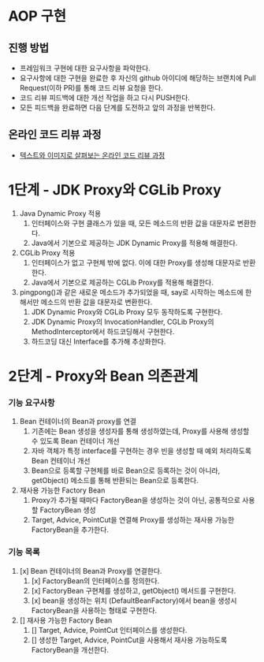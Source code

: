# AOP 구현
## 진행 방법
* 프레임워크 구현에 대한 요구사항을 파악한다.
* 요구사항에 대한 구현을 완료한 후 자신의 github 아이디에 해당하는 브랜치에 Pull Request(이하 PR)를 통해 코드 리뷰 요청을 한다.
* 코드 리뷰 피드백에 대한 개선 작업을 하고 다시 PUSH한다.
* 모든 피드백을 완료하면 다음 단계를 도전하고 앞의 과정을 반복한다.

## 온라인 코드 리뷰 과정
* [텍스트와 이미지로 살펴보는 온라인 코드 리뷰 과정](https://github.com/next-step/nextstep-docs/tree/master/codereview)

# 1단계 - JDK Proxy와 CGLib Proxy
1. Java Dynamic Proxy 적용 
   1. 인터페이스와 구현 클래스가 있을 때, 모든 메소드의 반환 값을 대문자로 변환한다.
   2. Java에서 기본으로 제공하는 JDK Dynamic Proxy를 적용해 해결한다.
2. CGLib Proxy 적용
   1. 인터페이스가 없고 구현체 밖에 없다. 이에 대한 Proxy를 생성해 대문자로 반환한다.
   2. Java에서 기본으로 제공하는 CGLib Proxy를 적용해 해결한다.
3. pingpong()과 같은 새로운 메소드가 추가되었을 때, say로 시작하는 메소드에 한해서만 메소드의 반환 값을 대문자로 변환한다. 
   1. JDK Dynamic Proxy와 CGLib Proxy 모두 동작하도록 구현한다. 
   2. JDK Dynamic Proxy의 InvocationHandler, CGLib Proxy의 MethodInterceptor에서 하드코딩해서 구현한다.
   3. 하드코딩 대신 Interface를 추가해 추상화한다.
   
# 2단계 - Proxy와 Bean 의존관계

### 기능 요구사항
1. Bean 컨테이너의 Bean과 proxy를 연결
    1. 기존에는 Bean 생성을 생성자를 통해 생성하였는데, Proxy를 사용해 생성할 수 있도록 Bean 컨테이너 개선
    2. 자바 객체가 특정 interface를 구현하는 경우 빈을 생성할 때 예외 처리하도록 Bean 컨테이너 개선
    3. Bean으로 등록할 구현체를 바로 Bean으로 등록하는 것이 아니라, getObject() 메소드를 통해 반환되는 Bean으로 등록한다.
2. 재사용 가능한 Factory Bean
    1. Proxy가 추가될 때마다 FactoryBean을 생성하는 것이 아닌, 공통적으로 사용할 FactoryBean 생성
    2. Target, Advice, PointCut을 연결해 Proxy를 생성하는 재사용 가능한 FactoryBean을 추가한다.
    
### 기능 목록
1. [x] Bean 컨테이너의 Bean과 Proxy를 연결한다.
    1. [x] FactoryBean의 인터페이스를 정의한다.
    2. [x] FactoryBean 구현체를 생성하고, getObject() 메서드를 구현한다.
    3. [x] bean을 생성하는 위치 (DefaultBeanFactory)에서 bean을 생성시 FactoryBean을 사용하는 형태로 구현한다.
2. [] 재사용 가능한 Factory Bean
    1. [] Target, Advice, PointCut 인터페이스를 생성한다.
    2. [] 생성한 Target, Advice, PointCut을 사용해서 재사용 가능하도록 FactoryBean을 개선한다.